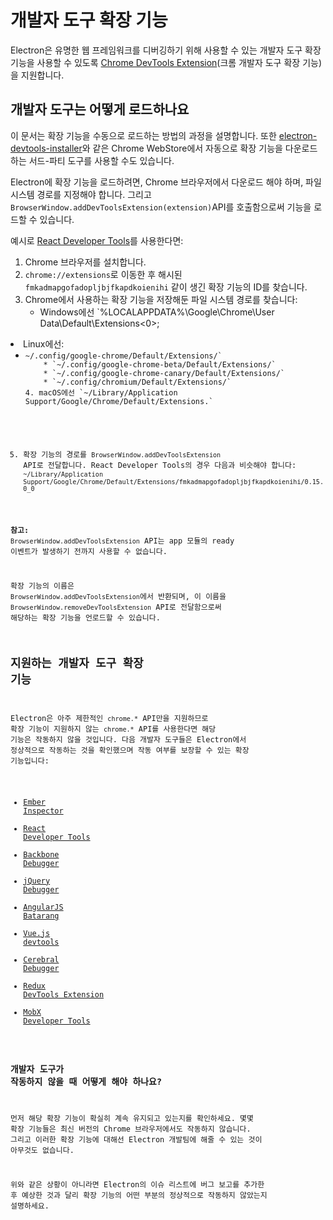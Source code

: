# 개발자 도구 확장 기능

Electron은 유명한 웹 프레임워크를 디버깅하기 위해 사용할 수 있는 개발자 도구 확장 기능을 사용할 수 있도록 [Chrome DevTools Extension](https://developer.chrome.com/extensions/devtools)(크롬 개발자 도구 확장 기능)을 지원합니다.

## 개발자 도구는 어떻게 로드하나요

이 문서는 확장 기능을 수동으로 로드하는 방법의 과정을 설명합니다. 또한 [electron-devtools-installer](https://github.com/GPMDP/electron-devtools-installer)와 같은 Chrome WebStore에서 자동으로 확장 기능을 다운로드하는 서드-파티 도구를 사용할 수도 있습니다.

Electron에 확장 기능을 로드하려면, Chrome 브라우저에서 다운로드 해야 하며, 파일 시스템 경로를 지정해야 합니다. 그리고 `BrowserWindow.addDevToolsExtension(extension)`API를 호출함으로써 기능을 로드할 수 있습니다.

예시로 [React Developer Tools](https://chrome.google.com/webstore/detail/react-developer-tools/fmkadmapgofadopljbjfkapdkoienihi)를 사용한다면:

1. Chrome 브라우저를 설치합니다.
2. `chrome://extensions`로 이동한 후 해시된 `fmkadmapgofadopljbjfkapdkoienihi` 같이 생긴 확장 기능의 ID를 찾습니다.
3. Chrome에서 사용하는 확장 기능을 저장해둔 파일 시스템 경로를 찾습니다: 
    * Windows에선 `%LOCALAPPDATA%\Google\Chrome\User Data\Default\Extensions<0>;</li>
<li>Linux에선:

<ul>
<li><code>~/.config/google-chrome/Default/Extensions/`
    * `~/.config/google-chrome-beta/Default/Extensions/`
    * `~/.config/google-chrome-canary/Default/Extensions/`
    * `~/.config/chromium/Default/Extensions/`
4. macOS에선 `~/Library/Application Support/Google/Chrome/Default/Extensions.`</ul></li> 

5. 확장 기능의 경로를 `BrowserWindow.addDevToolsExtension` API로 전달합니다. React Developer Tools의 경우 다음과 비슷해야 합니다: `~/Library/Application Support/Google/Chrome/Default/Extensions/fmkadmapgofadopljbjfkapdkoienihi/0.15.0_0`

**참고:** `BrowserWindow.addDevToolsExtension` API는 app 모듈의 ready 이벤트가 발생하기 전까지 사용할 수 없습니다.

확장 기능의 이름은 `BrowserWindow.addDevToolsExtension`에서 반환되며, 이 이름을 `BrowserWindow.removeDevToolsExtension` API로 전달함으로써 해당하는 확장 기능을 언로드할 수 있습니다.

## 지원하는 개발자 도구 확장 기능

Electron은 아주 제한적인 `chrome.*` API만을 지원하므로 확장 기능이 지원하지 않는 `chrome.*` API를 사용한다면 해당 기능은 작동하지 않을 것입니다. 다음 개발자 도구들은 Electron에서 정상적으로 작동하는 것을 확인했으며 작동 여부를 보장할 수 있는 확장 기능입니다:

* [Ember Inspector](https://chrome.google.com/webstore/detail/ember-inspector/bmdblncegkenkacieihfhpjfppoconhi)
* [React Developer Tools](https://chrome.google.com/webstore/detail/react-developer-tools/fmkadmapgofadopljbjfkapdkoienihi)
* [Backbone Debugger](https://chrome.google.com/webstore/detail/backbone-debugger/bhljhndlimiafopmmhjlgfpnnchjjbhd)
* [jQuery Debugger](https://chrome.google.com/webstore/detail/jquery-debugger/dbhhnnnpaeobfddmlalhnehgclcmjimi)
* [AngularJS Batarang](https://chrome.google.com/webstore/detail/angularjs-batarang/ighdmehidhipcmcojjgiloacoafjmpfk)
* [Vue.js devtools](https://chrome.google.com/webstore/detail/vuejs-devtools/nhdogjmejiglipccpnnnanhbledajbpd)
* [Cerebral Debugger](http://www.cerebraljs.com/documentation/the_debugger)
* [Redux DevTools Extension](https://chrome.google.com/webstore/detail/redux-devtools/lmhkpmbekcpmknklioeibfkpmmfibljd)
* [MobX Developer Tools](https://chrome.google.com/webstore/detail/mobx-developer-tools/pfgnfdagidkfgccljigdamigbcnndkod)

### 개발자 도구가 작동하지 않을 때 어떻게 해야 하나요?

먼저 해당 확장 기능이 확실히 계속 유지되고 있는지를 확인하세요. 몇몇 확장 기능들은 최신 버전의 Chrome 브라우저에서도 작동하지 않습니다. 그리고 이러한 확장 기능에 대해선 Electron 개발팀에 해줄 수 있는 것이 아무것도 없습니다.

위와 같은 상황이 아니라면 Electron의 이슈 리스트에 버그 보고를 추가한 후 예상한 것과 달리 확장 기능의 어떤 부분의 정상적으로 작동하지 않았는지 설명하세요.